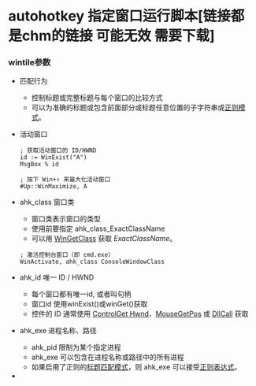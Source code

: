 # autohotkey 指定窗口运行脚本[链接都是chm的链接 可能无效 需要下载]

### wintile参数

- 匹配行为

  - 控制标题或完整标题与每个窗口的比较方式
  -  可以为准确的标题或包含前面部分或标题任意位置的子字符串或[正则模式](mk:@MSITStore:C:\Program%20Files\AutoHotkey\auto_help\ahk.chm::/docs/misc/RegEx-QuickRef.htm)。

- 活动窗口

  ```
  ; 获取活动窗口的 ID/HWND
  id := WinExist("A")
  MsgBox % id
  
  ; 按下 Win+↑ 来最大化活动窗口
  #Up::WinMaximize, A
  ```

- ahk_class 窗口类

  - 窗口类表示窗口的类型
  - 使用前要指定 ahk_class_ExactClassName
  - 可以用 [WinGetClass](mk:@MSITStore:C:\Program%20Files\AutoHotkey\auto_help\ahk.chm::/docs/commands/WinGetClass.htm) 获取 *ExactClassName*。

  ```ahk
  ; 激活控制台窗口（即 cmd.exe）
  WinActivate, ahk_class ConsoleWindowClass
  ```

- ahk_id 唯一 ID / HWND 

  - 每个窗口都有唯一id, 或者叫句柄
  - 窗口id 使用winExist()或winGet()获取
  - 控件的 ID 通常使用 [ControlGet Hwnd](mk:@MSITStore:C:\Program%20Files\AutoHotkey\auto_help\ahk.chm::/docs/commands/ControlGet.htm#Hwnd)、[MouseGetPos](mk:@MSITStore:C:\Program%20Files\AutoHotkey\auto_help\ahk.chm::/docs/commands/MouseGetPos.htm) 或 [DllCall](mk:@MSITStore:C:\Program%20Files\AutoHotkey\auto_help\ahk.chm::/docs/commands/DllCall.htm) 获取

- ahk_exe 进程名称、路径

  - ahk_pid 限制为某个指定进程
  - ahk_exe 可以包含在进程名称或路径中的所有进程
  - 如果启用了正则的[标题匹配模式](mk:@MSITStore:C:\Program%20Files\AutoHotkey\auto_help\ahk.chm::/docs/commands/SetTitleMatchMode.htm)，则 ahk_exe 可以接受[正则表达式](mk:@MSITStore:C:\Program%20Files\AutoHotkey\auto_help\ahk.chm::/docs/misc/RegEx-QuickRef.htm)。

- 